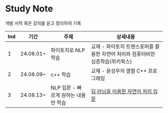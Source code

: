 # Study Note
개발 서적 혹은 강의를 듣고 정리하여 기록

|Ind|기간|주제|상세내용|
|------|---|---|---|
|1|24.08.01~|파이토치로 NLP 학습|교재 - 파이토치 트랜스포머를 활용한 자연어 처리와 컴퓨터비전 심층학습(위키북스)|
|2|24.08.09~|c++ 학습|교재 - 윤성우의 열혈 C++ 프로그래밍|
|3|24.08.13~|NLP 입문 - 빠르게 원하는 내용만 학습|[딥 러닝을 이용한 자연어 처리 입문](https://wikidocs.net/book/2155)|
